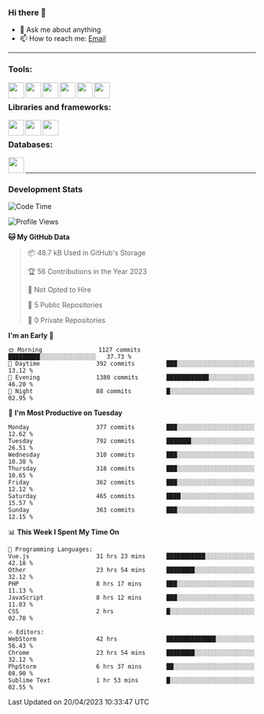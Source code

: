 ### Hi there 👋

- 💬 Ask me about anything
- 📫 How to reach me: [Email]

---

### Tools:
<img align='left' height="32" width="32" src="https://cdn.jsdelivr.net/npm/simple-icons@4.8.0/icons/phpstorm.svg" />
<img align='left' height="32" width="32" src="https://cdn.jsdelivr.net/npm/simple-icons@4.8.0/icons/webstorm.svg" />
<img align='left' height="32" width="32" src="https://cdn.jsdelivr.net/npm/simple-icons@4.8.0/icons/visualstudiocode.svg" />
<img align='left' height="32" width="32" src="https://cdn.jsdelivr.net/npm/simple-icons@4.8.0/icons/sublimetext.svg" />
<img align='left' height="32" width="32" src="https://cdn.jsdelivr.net/npm/simple-icons@4.8.0/icons/laragon.svg" />
<img align='left' height="32" width="32" src="https://cdn.jsdelivr.net/npm/simple-icons@4.8.0/icons/docker.svg" />
<br>

### Libraries and frameworks:
<img align='left' height="32" width="32" src="https://cdn.jsdelivr.net/npm/simple-icons@4.8.0/icons/laravel.svg" />
<img align='left' height="32" width="32" src="https://cdn.jsdelivr.net/npm/simple-icons@4.8.0/icons/vue-dot-js.svg" />
<img align='left' height="32" width="32" src="https://cdn.jsdelivr.net/npm/simple-icons@4.8.0/icons/jquery.svg" />
<br>

### Databases:
<img align='left' height="32" width="32" src="https://cdn.jsdelivr.net/npm/simple-icons@4.8.0/icons/mysql.svg" />
<br>

---
### Development Stats
<!--START_SECTION:waka-->
![Code Time](http://img.shields.io/badge/Code%20Time-1%2C421%20hrs%2014%20mins-blue)

![Profile Views](http://img.shields.io/badge/Profile%20Views-0-blue)

**🐱 My GitHub Data** 

> 📦 48.7 kB Used in GitHub's Storage 
 > 
> 🏆 56 Contributions in the Year 2023
 > 
> 🚫 Not Opted to Hire
 > 
> 📜 5 Public Repositories 
 > 
> 🔑 0 Private Repositories 
 > 
**I'm an Early 🐤** 

```text
🌞 Morning                1127 commits        █████████░░░░░░░░░░░░░░░░   37.73 % 
🌆 Daytime                392 commits         ███░░░░░░░░░░░░░░░░░░░░░░   13.12 % 
🌃 Evening                1380 commits        ████████████░░░░░░░░░░░░░   46.20 % 
🌙 Night                  88 commits          █░░░░░░░░░░░░░░░░░░░░░░░░   02.95 % 
```
📅 **I'm Most Productive on Tuesday** 

```text
Monday                   377 commits         ███░░░░░░░░░░░░░░░░░░░░░░   12.62 % 
Tuesday                  792 commits         ███████░░░░░░░░░░░░░░░░░░   26.51 % 
Wednesday                310 commits         ███░░░░░░░░░░░░░░░░░░░░░░   10.38 % 
Thursday                 318 commits         ███░░░░░░░░░░░░░░░░░░░░░░   10.65 % 
Friday                   362 commits         ███░░░░░░░░░░░░░░░░░░░░░░   12.12 % 
Saturday                 465 commits         ████░░░░░░░░░░░░░░░░░░░░░   15.57 % 
Sunday                   363 commits         ███░░░░░░░░░░░░░░░░░░░░░░   12.15 % 
```


📊 **This Week I Spent My Time On** 

```text
💬 Programming Languages: 
Vue.js                   31 hrs 23 mins      ███████████░░░░░░░░░░░░░░   42.18 % 
Other                    23 hrs 54 mins      ████████░░░░░░░░░░░░░░░░░   32.12 % 
PHP                      8 hrs 17 mins       ███░░░░░░░░░░░░░░░░░░░░░░   11.13 % 
JavaScript               8 hrs 12 mins       ███░░░░░░░░░░░░░░░░░░░░░░   11.03 % 
CSS                      2 hrs               █░░░░░░░░░░░░░░░░░░░░░░░░   02.70 % 

🔥 Editors: 
WebStorm                 42 hrs              ██████████████░░░░░░░░░░░   56.43 % 
Chrome                   23 hrs 54 mins      ████████░░░░░░░░░░░░░░░░░   32.12 % 
PhpStorm                 6 hrs 37 mins       ██░░░░░░░░░░░░░░░░░░░░░░░   08.90 % 
Sublime Text             1 hr 53 mins        █░░░░░░░░░░░░░░░░░░░░░░░░   02.55 % 
```


 Last Updated on 20/04/2023 10:33:47 UTC
<!--END_SECTION:waka-->

[huyviet]: https://huyviet.vn/
[EMAIl]: https://mail.google.com/mail/u/0/?fs=1&tf=cm&source=mailto&to=huynguyenviet0110@gmail.com
